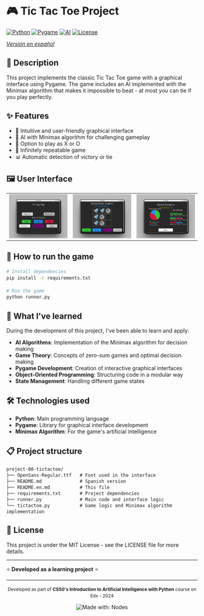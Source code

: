 # 🎮 Tic Tac Toe Project

[![Python](https://img.shields.io/badge/Python-3.12-blue.svg)](https://www.python.org/)
[![Pygame](https://img.shields.io/badge/Pygame-2.6-green.svg)](https://www.pygame.org/)
[![AI](https://img.shields.io/badge/AI-Minimax-orange.svg)](https://en.wikipedia.org/wiki/Minimax)
[![License](https://img.shields.io/badge/License-MIT-yellow.svg)](https://opensource.org/licenses/MIT)

_[Versión en español](README.md)_

## 📝 Description

This project implements the classic Tic Tac Toe game with a graphical interface using Pygame. The game includes an AI implemented with the Minimax algorithm that makes it impossible to beat - at most you can tie if you play perfectly.

## ✨ Features

-   🎯 Intuitive and user-friendly graphical interface
-   🤖 AI with Minimax algorithm for challenging gameplay
-   🎲 Option to play as X or O
-   🔄 Infinitely repeatable game
-   📊 Automatic detection of victory or tie

## 🖼️ User Interface

<div align="center">
  <table>
    <tr>
      <td><img src="mockups/desktop-menu.png" alt="V2.0"></td>
      <td><img src="mockups/desktop-game.png" alt="V2.0"></td>
      <td><img src="mockups/desktop-statistics.png" alt="V2.0"></td>  
    </tr>
  </table>
</div>

## 🚀 How to run the game

```bash
# Install dependencies
pip install -r requirements.txt

# Run the game
python runner.py
```

## 🧠 What I've learned

During the development of this project, I've been able to learn and apply:

-   **AI Algorithms**: Implementation of the Minimax algorithm for decision making
-   **Game Theory**: Concepts of zero-sum games and optimal decision making
-   **Pygame Development**: Creation of interactive graphical interfaces
-   **Object-Oriented Programming**: Structuring code in a modular way
-   **State Management**: Handling different game states

## 🛠️ Technologies used

-   **Python**: Main programming language
-   **Pygame**: Library for graphical interface development
-   **Minimax Algorithm**: For the game's artificial intelligence

## 📋 Project structure

```
project-00-tictactoe/
├── OpenSans-Regular.ttf   # Font used in the interface
├── README.md              # Spanish version
├── README.en.md           # This file
├── requirements.txt       # Project dependencies
├── runner.py              # Main code and interface logic
└── tictactoe.py           # Game logic and Minimax algorithm implementation
```

## 📄 License

This project is under the MIT License - see the LICENSE file for more details.

---

⭐ **Developed as a learning project** ⭐

---

<div align="center">
  <p>
    <small>Developed as part of <span style="font-weight: bold;">CS50's Introduction to Artificial Intelligence with Python</span> course on Edx - 2024</small>
  </p>
  <img src="https://img.shields.io/badge/Made%20with-Grid%20CSS-1572B6" alt="Made with: Nodes">
</div>
